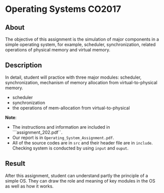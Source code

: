 # Operating Systems CO2017
## About
The objective of this assignment is the simulation of major components in a simple operating system,
for example, scheduler, synchronization, related operations of physical memory and virtual memory.

## Description
In detail, student will practice with three major modules: scheduler, synchronization, mechanism
of memory allocation from virtual-to-physical memory.
- scheduler
- synchronization
- the operations of mem-allocation from virtual-to-physical

**Note**:
- The instructions and information are included in ```assignment_202.pdf``.
- Our report is in ```Operating_System_Assignment.pdf```.
- All of the source codes are in ```src``` and their header file are in ```include```. Checking system is conducted by using ```input``` and ```ouput```.

## Result
After this assignment, student can understand partly the principle of a simple OS. They can draw
the role and meaning of key modules in the OS as well as how it works.
